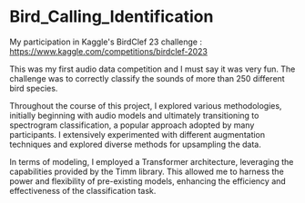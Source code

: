 # Bird_Calling_Identification
My participation in Kaggle's BirdClef 23 challenge : https://www.kaggle.com/competitions/birdclef-2023

This was my first audio data competition and I must say it was very fun.
The challenge was to correctly classify the sounds of more than 250 different bird species.

Throughout the course of this project, I explored various methodologies, initially beginning with audio models and ultimately transitioning to spectrogram classification, a popular approach adopted by many participants. I extensively experimented with different augmentation techniques and explored diverse methods for upsampling the data.

In terms of modeling, I employed a Transformer architecture, leveraging the capabilities provided by the Timm library. This allowed me to harness the power and flexibility of pre-existing models, enhancing the efficiency and effectiveness of the classification task.




